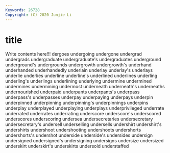 ```yaml
---
Keywords: 26728
Copyright: (C) 2020 Junjie Li
---
```


# title

Write contents here!!!
dergoes 
undergoing 
undergone 
undergrad 
undergrads 
undergraduate 
undergraduate's 
undergraduates 
underground
underground's 
undergrounds 
undergrowth 
undergrowth's 
underhand 
underhanded 
underhandedly 
underlain 
underlay 
underlay's
underlays 
underlie 
underlies 
underline 
underline's 
underlined 
underlines 
underling 
underling's 
underlings
underlining 
underlying 
undermine 
undermined 
undermines 
undermining 
undermost 
underneath 
underneath's 
underneaths
undernourished 
underpaid 
underpants 
underpants's 
underpass 
underpass's 
underpasses 
underpay 
underpaying 
underpays
underpin 
underpinned 
underpinning 
underpinning's 
underpinnings 
underpins 
underplay 
underplayed 
underplaying 
underplays
underprivileged 
underrate 
underrated 
underrates 
underrating 
underscore 
underscore's 
underscored 
underscores 
underscoring
undersea 
undersecretaries 
undersecretary 
undersecretary's 
undersell 
underselling 
undersells 
undershirt 
undershirt's 
undershirts
undershoot 
undershooting 
undershoots 
undershorts 
undershorts's 
undershot 
underside 
underside's 
undersides 
undersign
undersigned 
undersigned's 
undersigning 
undersigns 
undersize 
undersized 
underskirt 
underskirt's 
underskirts 
undersold
understaffed 
